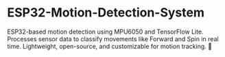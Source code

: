 # ESP32-Motion-Detection-System
ESP32-based motion detection using MPU6050 and TensorFlow Lite. Processes sensor data to classify movements like Forward and Spin in real time. Lightweight, open-source, and customizable for motion tracking. 🚀
